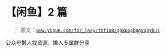 # 【闲鱼】2 篇

> 原文：[`www.yuque.com/for_lazy/thfiu8/ggkp6gbggvq3ybus`](https://www.yuque.com/for_lazy/thfiu8/ggkp6gbggvq3ybus)



公众号懒人找资源，懒人专属群分享